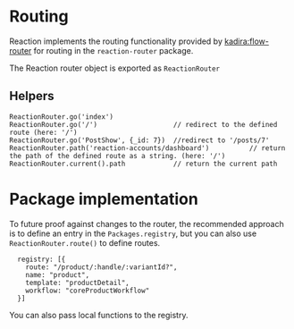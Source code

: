# Routing
Reaction implements the routing functionality provided by [kadira:flow-router](https://github.com/kadirahq/flow-router) for routing in the `reaction-router` package.

The Reaction router object is exported as `ReactionRouter`

## Helpers

```
ReactionRouter.go('index')
ReactionRouter.go('/')                   // redirect to the defined route (here: '/') 
ReactionRouter.go('PostShow', {_id: 7})  //redirect to '/posts/7'
ReactionRouter.path('reaction-accounts/dashboard')          // return the path of the defined route as a string. (here: '/')
ReactionRouter.current().path            // return the current path
```

# Package implementation

To future proof against changes to the router, the recommended approach is to define an entry in the `Packages.registry`, but you can also use `ReactionRouter.route()` to define routes.

```
  registry: [{
    route: "/product/:handle/:variantId?",
    name: "product",
    template: "productDetail",
    workflow: "coreProductWorkflow"
  }]
```

You can also pass local functions to the registry.  

